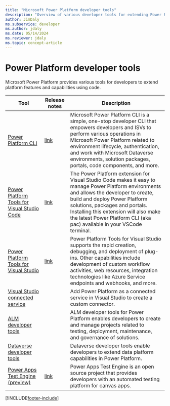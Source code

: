 ```yaml
---
title: "Microsoft Power Platform developer tools"
description: "Overview of various developer tools for extending Power Platform."
author: JimDaly
ms.subservice: developer
ms.author: jdaly
ms.date: 05/14/2024
ms.reviewer: jdaly
ms.topic: concept-article
---
```


# Power Platform developer tools

Microsoft Power Platform provides various tools for developers to extend platform features and capabilities using code.

|Tool | Release notes |Description  |
|---------|---------|---------|
|[Power Platform CLI](cli/introduction.md) |[link](https://www.nuget.org/packages/Microsoft.PowerApps.CLI#releasenotes-body-tab)| Microsoft Power Platform CLI is a simple, one-stop developer CLI that empowers developers and ISVs to perform various operations in Microsoft Power Platform related to environment lifecycle, authentication, and work with Microsoft Dataverse environments, solution packages, portals, code components, and more. |
|[Power Platform Tools for Visual Studio Code](https://marketplace.visualstudio.com/items?itemName=microsoft-IsvExpTools.powerplatform-vscode) | [link](https://github.com/microsoft/powerplatform-vscode/releases) | The Power Platform extension for Visual Studio Code makes it easy to manage Power Platform environments and allows the developer to create, build and deploy Power Platform solutions, packages and portals.  Installing this extension will also make the latest Power Platform CLI (aka pac) available in your VSCode terminal. |
|[Power Platform Tools for Visual Studio](devtools-vs.md) | [link](https://marketplace.visualstudio.com/items?itemName=microsoft-IsvExpTools.PowerPlatformToolsVS2022#release-notes) | Power Platform Tools for Visual Studio supports the rapid creation, debugging, and deployment of plug-ins. Other capabilities include development of custom workflow activities, web resources, integration technologies like Azure Service endpoints and webhooks, and more. |
|[Visual Studio connected service](visual-studio-connected-service.md) ||Add Power Platform as a connected service in Visual Studio to create a custom connector.|
|[ALM developer tools](tools-alm.md) | | ALM developer tools for Power Platform enables developers to create and manage projects related to testing, deployment, maintenance, and governance of solutions. |
|[Dataverse developer tools](tools-dataverse.md) | | Dataverse developer tools enable developers to extend data platform capabilities in Power Platform. |
|[Power Apps Test Engine (preview)](/power-apps/developer/test-engine/overview) | [link](https://github.com/microsoft/PowerApps-TestEngine/releases) | Power Apps Test Engine is an open source project that provides developers with an automated testing platform for canvas apps. |




[!INCLUDE[footer-include](../includes/footer-banner.md)]
